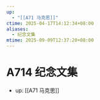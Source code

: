```yaml
---
up:
  - "[[A71 马克思]]"
ctime: 2025-04-17T14:12:34+08:00
aliases:
  - 纪念文集
mtime: 2025-09-09T12:37:20+08:00
---
```


# A714 纪念文集

- up: [[A71 马克思]]
